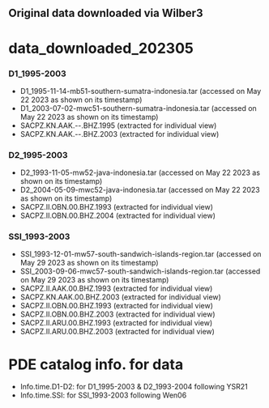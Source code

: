 Original data downloaded via Wilber3
---
# data_downloaded_202305
### D1_1995-2003
* D1_1995-11-14-mb51-southern-sumatra-indonesia.tar    (accessed on May 22 2023 as shown on its timestamp)
* D1_2003-07-02-mwc51-southern-sumatra-indonesia.tar    (accessed on May 22 2023 as shown on its timestamp)
* SACPZ.KN.AAK.--.BHZ.1995    (extracted for individual view)
* SACPZ.KN.AAK.--.BHZ.2003    (extracted for individual view)
### D2_1995-2003
* D2_1993-11-05-mw52-java-indonesia.tar    (accessed on May 22 2023 as shown on its timestamp)
* D2_2004-05-09-mwc52-java-indonesia.tar    (accessed on May 22 2023 as shown on its timestamp)
* SACPZ.II.OBN.00.BHZ.1993    (extracted for individual view)
* SACPZ.II.OBN.00.BHZ.2004    (extracted for individual view)
### SSI_1993-2003
* SSI_1993-12-01-mw57-south-sandwich-islands-region.tar    (accessed on May 29 2023 as shown on its timestamp)
* SSI_2003-09-06-mwc57-south-sandwich-islands-region.tar    (accessed on May 29 2023 as shown on its timestamp)
* SACPZ.II.AAK.00.BHZ.1993    (extracted for individual view)
* SACPZ.KN.AAK.00.BHZ.2003    (extracted for individual view)
* SACPZ.II.OBN.00.BHZ.1993    (extracted for individual view)
* SACPZ.II.OBN.00.BHZ.2003    (extracted for individual view)
* SACPZ.II.ARU.00.BHZ.1993    (extracted for individual view)
* SACPZ.II.ARU.00.BHZ.2003    (extracted for individual view)

# PDE catalog info. for data
- Info.time.D1-D2: for D1_1995-2003 & D2_1993-2004 following YSR21
- Info.time.SSI: for SSI_1993-2003 following Wen06

